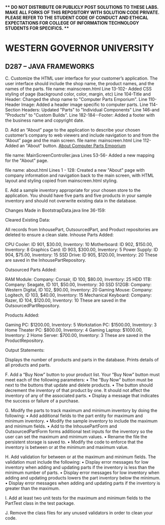 <strong>** DO NOT DISTRIBUTE OR PUBLICLY POST SOLUTIONS TO THESE LABS. MAKE ALL FORKS OF THIS REPOSITORY WITH SOLUTION CODE PRIVATE. PLEASE REFER TO THE STUDENT CODE OF CONDUCT AND ETHICAL EXPECTATIONS FOR COLLEGE OF INFORMATION TECHNOLOGY STUDENTS FOR SPECIFICS. ** </strong>

# WESTERN GOVERNOR UNIVERSITY 

## D287 – JAVA FRAMEWORKS

C.  Customize the HTML user interface for your customer’s application. The user interface should include the shop name, the product names, and the names of the parts.
file name: mainscreen.html
 Line 13-102- Added CSS styling of page (background color, color, margin, etc)
 Line 104-Title and Header: Changed the shop name to "Computer Parts Emporium".
 Line 110-Header Image: Added a header image specific to computer parts.
 Line 114-Section Headers: Updated "Parts" to "Individual Components" 
 Line 146-and "Products" to "Custom Builds".
 Line 182-184--Footer: Added a footer with the business name and copyright date.



D.  Add an “About” page to the application to describe your chosen customer’s company to web viewers and include navigation to and from the “About” page and the main screen.
file name: mainscreen.html
Line 112-Added an "About" button. <a href="/about" class="btn btn-info">About Computer Parts Emporium</a>

file name: MainScreenController.java
Lines 53-56- Added a new mapping for the "About" page.

file name: about.html
Lines 1 - 128: Created a new "About" page with company information and navigation back to the main screen, with HTML layout and styling copied from mainscreen.html styling.


E.  Add a sample inventory appropriate for your chosen store to the application. You should have five parts and five products in your sample inventory and should not overwrite existing data in the database.

Changes Made in BootstrapData.java line 36-159:

Cleared Existing Data:

All records from InhousePart, OutsourcedPart, and Product repositories are deleted to ensure a clean slate.
Inhouse Parts Added:

CPU Cooler: ID 901, $30.00, Inventory: 10
Motherboard: ID 902, $150.00, Inventory: 8
Graphics Card: ID 903, $300.00, Inventory: 5
Power Supply: ID 904, $75.00, Inventory: 15
SSD Drive: ID 905, $120.00, Inventory: 20
These are saved in the InhousePartRepository.

Outsourced Parts Added:

RAM Module: Company: Corsair, ID 100, $80.00, Inventory: 25
HDD 1TB: Company: Seagate, ID 101, $50.00, Inventory: 30
SSD 512GB: Company: Western Digital, ID 102, $90.00, Inventory: 20
Gaming Mouse: Company: Logitech, ID 103, $40.00, Inventory: 15
Mechanical Keyboard: Company: Razer, ID 104, $120.00, Inventory: 10
These are saved in the OutsourcedPartRepository.

Products Added:

Gaming PC: $1200.00, Inventory: 5
Workstation PC: $1500.00, Inventory: 3
Home Theater PC: $800.00, Inventory: 4
Gaming Laptop: $1000.00, Inventory: 2
Home Server: $700.00, Inventory: 3
These are saved in the ProductRepository.

Output Statements:

Displays the number of products and parts in the database.
Prints details of all products and parts.


F.  Add a “Buy Now” button to your product list. Your “Buy Now” button must meet each of the following parameters:
•  The “Buy Now” button must be next to the buttons that update and delete products.
•  The button should decrement the inventory of that product by one. It should not affect the inventory of any of the associated parts.
•  Display a message that indicates the success or failure of a purchase.


G.  Modify the parts to track maximum and minimum inventory by doing the following:
•  Add additional fields to the part entity for maximum and minimum inventory.
•  Modify the sample inventory to include the maximum and minimum fields.
•  Add to the InhousePartForm and OutsourcedPartForm forms additional text inputs for the inventory so the user can set the maximum and minimum values.
•  Rename the file the persistent storage is saved to.
•  Modify the code to enforce that the inventory is between or at the minimum and maximum value.


H.  Add validation for between or at the maximum and minimum fields. The validation must include the following:
•  Display error messages for low inventory when adding and updating parts if the inventory is less than the minimum number of parts.
•  Display error messages for low inventory when adding and updating products lowers the part inventory below the minimum.
•  Display error messages when adding and updating parts if the inventory is greater than the maximum.


I.  Add at least two unit tests for the maximum and minimum fields to the PartTest class in the test package.


J.  Remove the class files for any unused validators in order to clean your code.

